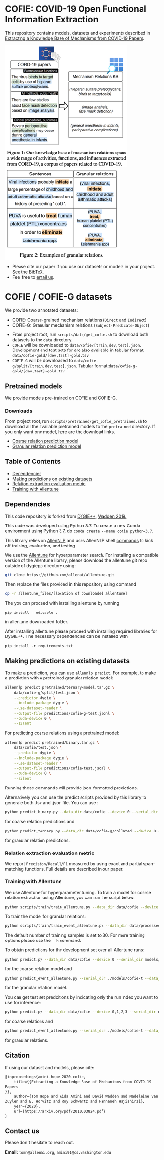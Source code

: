
# COFIE: COVID-19 Open Functional Information Extraction

This repository contains models, datasets and experiments described in [Extracting a Knowledge Base of Mechanisms from COVID-19 Papers](https://arxiv.org/pdf/2010.03824.pdf).

<img src="https://github.com/AidaAmini/DyGIE-COFIE/blob/master/COFIE.png" width="400" height="400"> <img src="https://github.com/AidaAmini/DyGIE-COFIE/blob/master/COFIE-G.png" width="375" height="300" style="vertical-align: top;">

* Please cite our paper if you use our datasets or models in your project. See the [BibTeX](#citation). 
* Feel free to [email us](#contact-us).

# COFIE / COFIE-G datasets
We provide two annotated datasets:
- COFIE: Coarse-grained mechanism relations (`Direct` and `Indirect`)
- COFIE-G: Granular mechanism relations (`Subject-Predicate-Object`)

* From project root, run `scripts/data/get_cofie.sh` to download both datasets to the `data` directory.
* `COFIE` will be downloaded to `data/cofie/[train,dev,test].json`. Development and test sets for are also available in tabular format: `data/cofie-gold/[dev,test]-gold.tsv`
* `COFIE-G` will be downloaded to `data/cofie-g/split/[train,dev,test].json`. Tabular format:`data/cofie-g-gold/[dev,test]-gold.tsv`


## Pretrained models
We provide models pre-trained on COFIE and COFIE-G.

### Downloads

From project root, run `scripts/pretrained/get_cofie_pretrained.sh` to download all the available pretrained models to the `pretrained` directory. If you only want one model, here are the download links.

- [Coarse relation prediction model](https://ai2-s2-cofie.s3-us-west-2.amazonaws.com/models/binary-model.tar.gz)
- [Granular relation prediction model](https://ai2-s2-cofie.s3-us-west-2.amazonaws.com/models/ternary-model.tar.gz)

## Table of Contents
- [Dependencies](#dependencies)
- [Making predictions on existing datasets](#making-predictions-on-existing-datasets)
- [Relation extraction evaluation metric](#relation-extraction-evaluation-metric)
- [Training with Allentune](#training-with-allentune)


## Dependencies
This code repository is forked from [DYGIE++](https://github.com/dwadden/dygiepp/blob/allennlp-v1), [Wadden 2019.](https://www.semanticscholar.org/paper/Entity%2C-Relation%2C-and-Event-Extraction-with-Span-Wadden-Wennberg/fac2368c2ec81ef82fd168d49a0def2f8d1ec7d8)

This code was developed using Python 3.7. To create a new Conda environment using Python 3.7, do `conda create --name cofie python=3.7`.

This library relies on [AllenNLP](https://allennlp.org) and uses AllenNLP shell [commands](https://docs.allennlp.org/master/#package-overview) to kick off training, evaluation, and testing.

We use the [Allentune](ttps://github.com/allenai/allentune) for hyperparameter search. For installing a compatible version of the Allentune library, please download the allentune git repo outside of dygiepp directory using:
```bash
git clone https://github.com/allenai/allentune.git
```
Then replace the files provided in this repository using command
```bash
cp -r allentune_files/[location of downloaded allentune]
```
The you can proceed with installing allentune by running
```
pip install --editable .
```
in allentune downloaded folder.

After installing allentune please proceed with installing required libraries for DyGIE++. The necessary dependencies can be installed with
```
pip install -r requirements.txt
```


## Making predictions on existing datasets

To make a prediction, you can use `allennlp predict`. For example, to make a prediction with a pretrained granular relation model:

```bash
allennlp predict pretrained/ternary-model.tar.gz \
    data/cofie-g/split/test.json \
    --predictor dygie \
    --include-package dygie \
    --use-dataset-reader \
    --output-file predictions/cofie-g-test.jsonl \
    --cuda-device 0 \
    --silent
```

For predicting coarse relations using a pretrained model:

```bash
allennlp predict pretrained/binary.tar.gz \
    data/cofie/test.json \
    --predictor dygie \
    --include-package dygie \
    --use-dataset-reader \
    --output-file predictions/cofie-test.jsonl \
    --cuda-device 0 \
    --silent
```


Running these commands will provide json-formatted predictions.

Alternatively you can use the predict scripts provided by this library to generate both .tsv and .json file. You can use :

```bash
python predict_binary.py --data_dir data/cofie --device 0 --serial_dir pretrained/binary-model.tar.gz  --pred_dir predictions/cofie-test/
```
for coarse relation predictions and

```bash
python predict_ternary.py --data_dir data/cofie-g/collated --device 0 --serial_dir pretrained/ternary-model.tar.gz  --pred_dir predictions/cofie-t-test/
```
for granular relation predictions.

### Relation extraction evaluation metric

We report `Precision/Recall/F1` measured by using exact and partial span-matching functions. Full details are described in our paper.


### Training with Allentune
We use Allentune for hyperparameter tuning. To train a model for coarse relation extraction using Allentune, you can run the script below.

```bash
python scripts/train/train_allentune.py --data_dir data/cofie --device 0,1,2,3 --serial_dir models/cofie/ --gpu_count 4 --cpu_count 12 --device 0,1,2,3
```

To train the model for granular relations:
```bash
python scripts/train/train_event_allentune.py --data_dir data/processed/collated_events/ --serial_dir ./models/events --gpu_count 4 --cpu_count 12 --device 0,1,2,3
```

The default number of training samples is set to 30. For more training options please use the `--h` command.

To obtain predictions for the development set over all Allentune runs:
```bash
python predict.py --data_dir data/cofie --device 0 --serial_dir models/cofie/
```
for the coarse relation model and

```bash
python predict_event_allentune.py --serial_dir ./models/cofie-t --data_dir ./data/cofie-t/ --pred_dir ./predictions/cofie-t
```
for the granular relation model.

You can get test set predcitions by indicating only the run index you want to use for inference:

```bash
python predict.py --data_dir data/cofie --device 0,1,2,3 --serial_dir models/cofie/  --pred_dir predictions/cofie
```
for coarse relations and

```bash
python predict_event_allentune.py --serial_dir ./models/cofie-t --data_dir ./data/cofie-t/ --pred_dir ./predictions/cofie-t --test_data --test_index 17
```
for granular relations.


## Citation

If using our dataset and models, please cite:

```
@inproceedings{amini-hope-2020-cofie,
    title={{Extracting a Knowledge Base of Mechanisms from COVID-19 Papers
}},
    author={Tom Hope and Aida Amini and David Wadden and Madeleine van Zuylen and E. Horvitz and Roy Schwartz and Hannaneh Hajishirzi},
    year={2020},
    url={https://arxiv.org/pdf/2010.03824.pdf}
}
```

## Contact us

Please don't hesitate to reach out.

**Email:** `tomh@allenai.org`, `amini91@cs.washington.edu`

